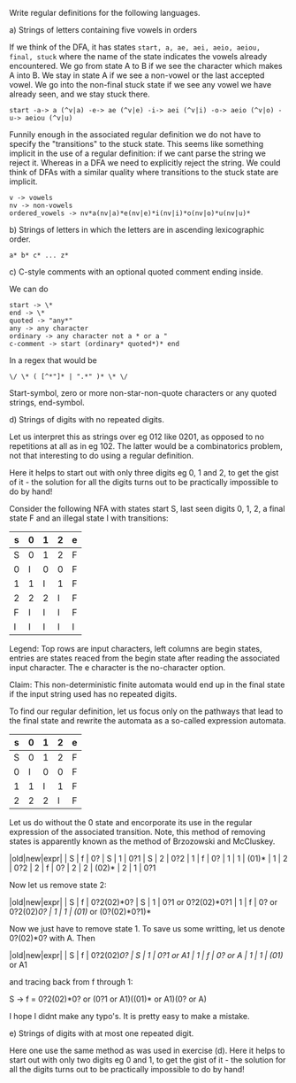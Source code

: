 
Write regular definitions for the following languages.

a) Strings of letters containing five vowels in orders

If we think of the DFA, it has states `start, a, ae, aei, aeio, aeiou, final, stuck` where the name of the state indicates the vowels already encountered. We go from state A to B if we see the character which makes A into B. We stay in state A if we see a non-vowel or the last accepted vowel. We go into the non-final stuck state if we see any vowel we have already seen, and we stay stuck there.

`start -a-> a (^v|a) -e-> ae (^v|e) -i-> aei (^v|i) -o-> aeio (^v|o) -u-> aeiou (^v|u)`

Funnily enough in the associated regular definition we do not have to specify the "transitions" to the stuck state. This seems like something implicit in the use of a regular definition: if we cant parse the string we reject it. Whereas in a DFA we need to explicitly reject the string. We could think of DFAs with a similar quality where transitions to the stuck state are implicit.

```
v -> vowels
nv -> non-vowels
ordered_vowels -> nv*a(nv|a)*e(nv|e)*i(nv|i)*o(nv|o)*u(nv|u)*
```

b) Strings of letters in which the letters are in ascending lexicographic order.

`a* b* c* ... z*`

c) C-style comments with an optional quoted comment ending inside.

We can do
```
start -> \*
end -> \*
quoted -> "any*"
any -> any character
ordinary -> any character not a * or a "
c-comment -> start (ordinary* quoted*)* end
```

In a regex that would be

`\/ \* ( [^*"]* | ".*" )* \* \/`

Start-symbol, zero or more non-star-non-quote characters or any quoted strings, end-symbol.

d) Strings of digits with no repeated digits.

Let us interpret this as strings over eg 012 like 0201, as opposed to no repetitions at all as in eg 102. The latter would be a combinatorics problem, not that interesting to do using a regular definition.

Here it helps to start out with only three digits eg 0, 1 and 2, to get the gist of it - the solution for all the digits turns out to be practically impossible to do by hand!

Consider the following NFA with states start S, last seen digits 0, 1, 2, a final state F and an illegal state I with transitions:

| s | 0 | 1 | 2 | e |
|---|---|---|---|---|
| S | 0 | 1 | 2 | F |
| 0 | I | 0 | 0 | F |
| 1 | 1 | I | 1 | F |
| 2 | 2 | 2 | I | F |
| F | I | I | I | F |
| I | I | I | I | I |

Legend: Top rows are input characters, left columns are begin states, entries are states reaced from the begin state after reading the associated input character. The e character is the no-character option.

Claim: This non-deterministic finite automata would end up in the final state if the input string used has no repeated digits.

To find our regular definition, let us focus only on the pathways that lead to the final state and rewrite the automata as a so-called expression automata.

| s | 0 | 1 | 2 | e |
|---|---|---|---|---|
| S | 0 | 1 | 2 | F |
| 0 | I | 0 | 0 | F |
| 1 | 1 | I | 1 | F |
| 2 | 2 | 2 | I | F |

Let us do without the 0 state and encorporate its use in the regular expression of the associated transition. Note, this method of removing states is apparently known as the method of Brzozowski and McCluskey.

|old|new|expr|
| S | f | 0?
| S | 1 | 0?1
| S | 2 | 0?2
| 1 | f | 0?
| 1 | 1 | (01)*
| 1 | 2 | 0?2
| 2 | f | 0?
| 2 | 2 | (02)*
| 2 | 1 | 0?1

Now let us remove state 2:

|old|new|expr|
| S | f | 0?2(02)*0?
| S | 1 | 0?1 or 0?2(02)*0?1
| 1 | f | 0? or 0?2(02)*0?
| 1 | 1 | (01)* or (0?(02)*0?1)\*

Now we just have to remove state 1. To save us some writting, let us denote 0?(02)\*0? with A. Then

|old|new|expr|
| S | f | 0?2(02)*0?
| S | 1 | 0?1 or A1
| 1 | f | 0? or A
| 1 | 1 | (01)* or A1

and tracing back from f through 1:

S -> f = 0?2(02)\*0? or (0?1 or A1)((01)\* or A1)(0? or A)

I hope I didnt make any typo's. It is pretty easy to make a mistake.

e) Strings of digits with at most one repeated digit.

Here one use the same method as was used in exercise (d). Here it helps to start out with only two digits eg 0 and 1, to get the gist of it - the solution for all the digits turns out to be practically impossible to do by hand!